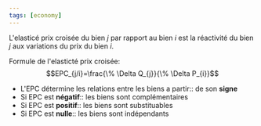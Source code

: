 ```yaml
---
tags: [economy] 
---
```


L'elasticé prix croisée du bien $j$ par rapport au bien $i$ est la réactivité du bien $j$ aux variations du prix du bien $i$.

Formule de l'elasticté prix croisée:
$$EPC_{j/i}=\frac{\% \Delta Q_{j}}{\% \Delta P_{i}}$$

- L'EPC détermine les relations entre les biens a partir:: de son **signe**
- Si EPC est **négatif**:: les biens sont complémentaires
- Si EPC est **positif**:: les biens sont substituables
- Si EPC est **nulle**:: les biens sont indépendants